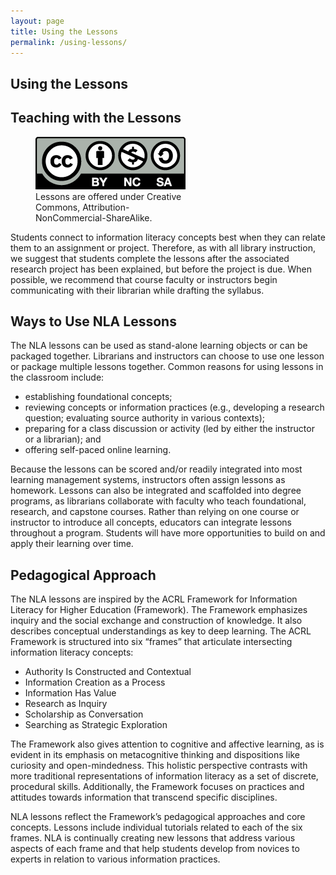 ```yaml
---
layout: page
title: Using the Lessons
permalink: /using-lessons/
---
```


## Using the Lessons

<div class="entry-content" itemprop="articleBody">
    <div class="title">
        <h2>Teaching with the Lessons</h2>
    </div>
    <div class="contentbox">
        <figure id="attachment_612" aria-describedby="caption-attachment-612" style="width: 240px" class="wp-caption alignright">
            <a href="{{ "/using-lessons/get-lesson-links/" | relative_url }}"><img decoding="async" class="wp-image-612 size-full" src="/assets/images/Cc-by-nc-sa_icon.png" alt="Creative commons license BY-NC-SA, link goes to Accessing the Lessons page." width="240" height="84"></a>
            <figcaption id="caption-attachment-612" class="wp-caption-text">Lessons are offered under Creative Commons, Attribution-NonCommercial-ShareAlike.</figcaption>
        </figure>
        <p>Students connect to information literacy concepts best when they can relate them to an assignment or project. Therefore, as with all library instruction, we suggest that students complete the lessons after the associated research project has been explained, but before the project is due. When possible, we recommend that course faculty or instructors begin communicating with their librarian while drafting the syllabus.</p>
    </div>
    <div class="title">
        <h2>Ways to Use NLA Lessons</h2>
    </div>
    <div class="contentbox">
        <p>The NLA lessons can be used as stand-alone learning objects or can be packaged together. Librarians and instructors can choose to use one lesson or package multiple lessons together. Common reasons for using lessons in the classroom include:</p>
        <ul>
            <li>establishing foundational concepts;</li>
            <li>reviewing concepts or information practices (e.g., developing a research question; evaluating source authority in various contexts);</li>
            <li>preparing for a class discussion or activity (led by either the instructor or a librarian); and</li>
            <li>offering self-paced online learning.</li>
        </ul>
        <p>Because the lessons can be scored and/or readily integrated into most learning management systems, instructors often assign lessons as homework. Lessons can also be integrated and scaffolded into degree programs, as librarians collaborate with faculty who teach foundational, research, and capstone courses. Rather than relying on one course or instructor to introduce all concepts, educators can integrate lessons throughout a program. Students will have more opportunities to build on and apply their learning over time.</p>
    </div>
    <div class="title">
        <h2>Pedagogical Approach</h2>
    </div>
    <div class="contentbox">
        <p>The NLA lessons are inspired by the ACRL Framework for Information Literacy for Higher Education (Framework). The Framework emphasizes inquiry and the social exchange and construction of knowledge. It also describes conceptual understandings as key to deep learning. The ACRL Framework is structured into six “frames” that articulate intersecting information literacy concepts:</p>
        <ul>
            <li>Authority Is Constructed and Contextual</li>
            <li>Information Creation as a Process</li>
            <li>Information Has Value</li>
            <li>Research as Inquiry</li>
            <li>Scholarship as Conversation</li>
            <li>Searching as Strategic Exploration</li>
        </ul>
        <p>The Framework also gives attention to cognitive and affective learning, as is evident in its emphasis on metacognitive thinking and dispositions like curiosity and open-mindedness. This holistic perspective contrasts with more traditional representations of information literacy as a set of discrete, procedural skills. Additionally, the Framework focuses on practices and attitudes towards information that transcend specific disciplines.</p>
        <p>NLA lessons reflect the Framework’s pedagogical approaches and core concepts. Lessons include individual tutorials related to each of the six frames. NLA is continually creating new lessons that address various aspects of each frame and that help students develop from novices to experts in relation to various information practices.</p>
    </div>
</div>
